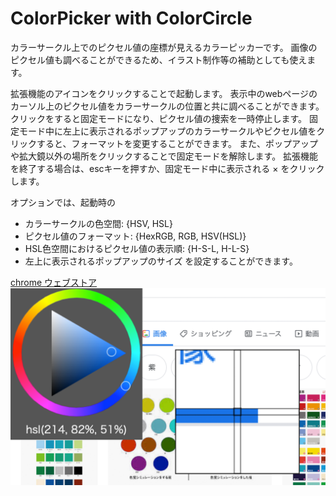 # ColorPicker with ColorCircle

カラーサークル上でのピクセル値の座標が見えるカラーピッカーです。
画像のピクセル値も調べることができるため、イラスト制作等の補助としても使えます。

拡張機能のアイコンをクリックすることで起動します。
表示中のwebページのカーソル上のピクセル値をカラーサークルの位置と共に調べることができます。
クリックをすると固定モードになり、ピクセル値の捜索を一時停止します。
固定モード中に左上に表示されるポップアップのカラーサークルやピクセル値をクリックすると、フォーマットを変更することができます。
また、ポップアップや拡大鏡以外の場所をクリックすることで固定モードを解除します。
拡張機能を終了する場合は、escキーを押すか、固定モード中に表示される × をクリックします。

オプションでは、起動時の
- カラーサークルの色空間: {HSV, HSL}
- ピクセル値のフォーマット: {HexRGB, RGB, HSV(HSL)}
- HSL色空間におけるピクセル値の表示順: {H-S-L, H-L-S}
- 左上に表示されるポップアップのサイズ
を設定することができます。


[chrome ウェブストア](https://chrome.google.com/webstore/detail/colorpicker-with-colorcir/ibpfjoicndbgalmjigfplcdjoabhdmnh)
![](image/1280_800.png)

